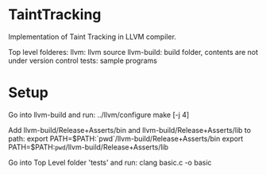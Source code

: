 TaintTracking
=============

Implementation of Taint Tracking in LLVM compiler.

Top level folderes:
    llvm: llvm source
    llvm-build: build folder, contents are not under version control
    tests: sample programs


Setup
=====
Go into llvm-build and run:
    ../llvm/configure
    make [-j 4]

Add llvm-build/Release+Asserts/bin and llvm-build/Release+Asserts/lib to path:
    export PATH=$PATH:`pwd`/llvm-build/Release+Asserts/bin
    export PATH=$PATH:`pwd`/llvm-build/Release+Asserts/lib

Go into Top Level folder 'tests' and run: 
    clang basic.c -o basic

